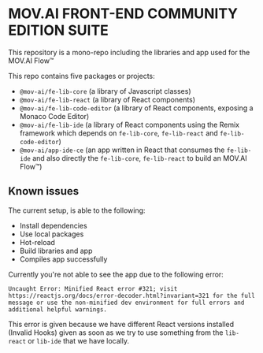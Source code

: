 # MOV.AI FRONT-END COMMUNITY EDITION SUITE

This repository is a mono-repo including the libraries and app used for the MOV.AI Flow™

This repo contains five packages or projects:

- `@mov-ai/fe-lib-core` (a library of Javascript classes)
- `@mov-ai/fe-lib-react` (a library of React components)
- `@mov-ai/fe-lib-code-editor` (a library of React components, exposing a Monaco Code Editor)
- `@mov-ai/fe-lib-ide` (a library of React components using the Remix framework which depends on `fe-lib-core`, `fe-lib-react` and `fe-lib-code-editor`)
- `@mov-ai/app-ide-ce` (an app written in React that consumes the `fe-lib-ide` and also directly the `fe-lib-core`, `fe-lib-react` to build an MOV.AI Flow™)

## Known issues

The current setup, is able to the following:

- Install dependencies
- Use local packages
- Hot-reload
- Build libraries and app
- Compiles app successfully

Currently you're not able to see the app due to the following error:

```
Uncaught Error: Minified React error #321; visit https://reactjs.org/docs/error-decoder.html?invariant=321 for the full message or use the non-minified dev environment for full errors and additional helpful warnings.
```

This error is given because we have different React versions installed (Invalid Hooks) given as soon as we try to use something from the `lib-react` or `lib-ide` that we have locally.
